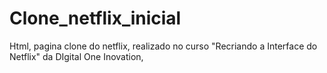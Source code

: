 # Clone_netflix_inicial
Html, pagina clone do netflix, realizado no curso "Recriando a Interface do Netflix" da DIgital One Inovation, 

